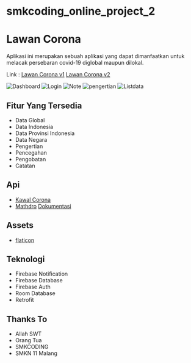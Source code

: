 # smkcoding_online_project_2

# Lawan Corona #
Aplikasi ini merupakan sebuah aplikasi yang dapat dimanfaatkan untuk melacak persebaran covid-19 diglobal maupun dilokal. 

Link : [Lawan Corona v1](https://drive.google.com/file/d/10J_WV1DmYRn8MXMwm5LJv63ooSi0tK1t/view?usp=drivesdk)
       [Lawan Corona v2](https://drive.google.com/file/d/10KALbhrLqdF0Uj9Tp6om3w9m8mZZpFK9/view?usp=sharing)

![Dashboard](https://user-images.githubusercontent.com/64683161/88448097-2457b280-ce64-11ea-8add-9bb52fb038db.jpeg)
![Login](https://user-images.githubusercontent.com/64683161/88448140-97612900-ce64-11ea-9c09-be8ac583a728.jpeg)
![Note](https://user-images.githubusercontent.com/64683161/88448146-a8aa3580-ce64-11ea-91e4-974a662e3d77.jpeg)
![pengertian](https://user-images.githubusercontent.com/64683161/88448164-e018e200-ce64-11ea-85f2-f20236483f3d.jpeg)
![Listdata](https://user-images.githubusercontent.com/64683161/82135706-e6209000-982f-11ea-909c-51baa0074de1.jpg)

## Fitur Yang Tersedia ##
* Data Global
* Data Indonesia
* Data Provinsi Indonesia
* Data Negara
* Pengertian
* Pencegahan
* Pengobatan
* Catatan

## Api ##
* [Kawal Corona](https://kawalcorona.com/api)
* [Mathdro](https://covid19.mathdro.id/)
  [Dokumentasi](https://github.com/mathdroid/covid-19-api)
  
## Assets ##
* [flaticon](https://flaticon.com)

## Teknologi ##
* Firebase Notification
* Firebase Database
* Firebase Auth
* Room Database
* Retrofit

 ## Thanks To ##
 * Allah SWT
 * Orang Tua
 * SMKCODING
 * SMKN 11 Malang
